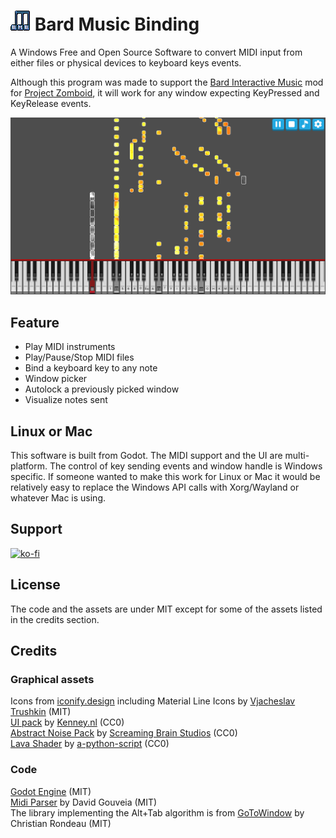 # ![](icon.png) Bard Music Binding

A Windows Free and Open Source Software to convert MIDI input from either files or physical devices to keyboard keys events.

Although this program was made to support the [Bard Interactive Music](https://github.com/Phibonacci/Bard-Interactive-Music) mod for [Project Zomboid](https://en.wikipedia.org/wiki/Project_Zomboid), it will work for any window expecting KeyPressed and KeyRelease events.

![Bard Music Binding playing a MIDI file and showing piano keys binds](preview.png)

## Feature

- Play MIDI instruments
- Play/Pause/Stop MIDI files
- Bind a keyboard key to any note
- Window picker
- Autolock a previously picked window
- Visualize notes sent

## Linux or Mac

This software is built from Godot. The MIDI support and the UI are multi-platform. The control of key sending events and window handle is Windows specific. If someone wanted to make this work for Linux or Mac it would be relatively easy to replace the Windows API calls with Xorg/Wayland or whatever Mac is using.

## Support

[![ko-fi](https://ko-fi.com/img/githubbutton_sm.svg)](https://ko-fi.com/S6S8VL6I6)

## License

The code and the assets are under MIT except for some of the assets listed in the credits section.

## Credits

### Graphical assets

Icons from [iconify.design](https://icon-sets.iconify.design) including Material Line Icons by [Vjacheslav Trushkin](https://github.com/cyberalien/line-md) (MIT)  
[UI pack](https://opengameart.org/content/ui-pack) by [Kenney.nl](www.kenney.nl) (CC0)  
[Abstract Noise Pack](https://opengameart.org/content/abstract-noise-pack) by [Screaming Brain Studios](https://screamingbrainstudios.com/) (CC0)  
[Lava Shader](https://godotshaders.com/shader/lava-shader/) by [a-python-script](http://a-python-script.de/) (CC0)  

### Code

[Godot Engine](https://godotengine.org/) (MIT)  
[Midi Parser](https://github.com/davidluzgouveia/midi-parser) by David Gouveia (MIT)  
The library implementing the Alt+Tab algorithm is from [GoToWindow](https://github.com/christianrondeau/GoToWindow/) by  Christian Rondeau (MIT)  
